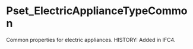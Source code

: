 # Pset_ElectricApplianceTypeCommon

Common properties for electric appliances.  HISTORY: Added in <!-- end of definition -->IFC4.
